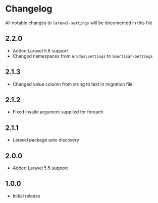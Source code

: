 # Changelog

All notable changes to `laravel-settings` will be documented in this file

## 2.2.0
- Added Laravel 5.6 support
- Changed namespaces from ``Arados\Settings`` to ``Smartisan\Settings``

## 2.1.3
- Changed value column from string to text in migration file

## 2.1.2
- Fixed invalid argument supplied for foreach

## 2.1.1
- Laravel package auto discovery

## 2.0.0
- Added Laravel 5.5 support

## 1.0.0
- Initial release

